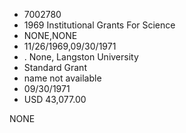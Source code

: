 * 7002780
* 1969 Institutional Grants For Science
* NONE,NONE
* 11/26/1969,09/30/1971
* . None, Langston University
* Standard Grant
* name not available
* 09/30/1971
* USD 43,077.00

NONE